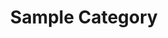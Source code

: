 ---
title: Sample Category
menu:
  sidebar:
    name: My Category
    identifier: my-category
    weight: 10
---